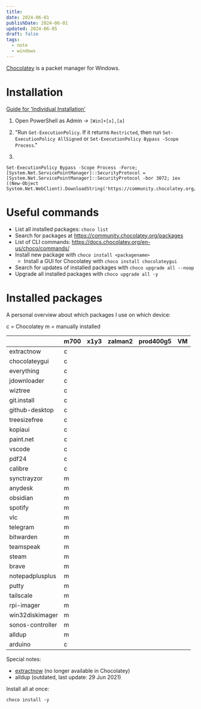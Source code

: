 ```yaml
---
title: 
date: 2024-06-01
publishDate: 2024-06-01
updated: 2024-06-05
draft: false
tags:
  - note
  - windows
---
```

 
[Chocolatey](https://chocolatey.org/) is a packet manager for Windows.

# Installation

[Guide for 'Individual Installation'](https://chocolatey.org/install#individual)

1. Open PowerShell as Admin -> `[Win]+[x],[a]`

2. "Run `Get-ExecutionPolicy`. If it returns `Restricted`, then run `Set-ExecutionPolicy AllSigned` or `Set-ExecutionPolicy Bypass -Scope Process`."

3. 

  ```shell
  Set-ExecutionPolicy Bypass -Scope Process -Force; [System.Net.ServicePointManager]::SecurityProtocol = [System.Net.ServicePointManager]::SecurityProtocol -bor 3072; iex ((New-Object System.Net.WebClient).DownloadString('https://community.chocolatey.org/install.ps1'))
  ```

# Useful commands

- List all installed packages: `choco list`
- Search for packages at https://community.chocolatey.org/packages
- List of CLI commands: https://docs.chocolatey.org/en-us/choco/commands/
- Install new package with `choco install <packagename>`
  - Install a GUI for Chocolatey with `choco install chocolateygui`
- Search for updates of installed packages with `choco upgrade all --noop`
- Upgrade all installed packages with `choco upgrade all -y`

# Installed packages

A personal overview about which packages I use on which device:

c = Chocolatey
m = manually installed

|                  | m700 | x1y3 | zalman2 | prod400g5 | VM  |
| ---------------- | ---- | ---- | ------- | --------- | --- |
| extractnow       | c    |      |         |           |     |
| chocolateygui    | c    |      |         |           |     |
| everything       | c    |      |         |           |     |
| jdownloader      | c    |      |         |           |     |
| wiztree          | c    |      |         |           |     |
| git.install      | c    |      |         |           |     |
| github-desktop   | c    |      |         |           |     |
| treesizefree     | c    |      |         |           |     |
| kopiaui          | c    |      |         |           |     |
| paint.net        | c    |      |         |           |     |
| vscode           | c    |      |         |           |     |
| pdf24            | c    |      |         |           |     |
| calibre          | c    |      |         |           |     |
| synctrayzor      | m    |      |         |           |     |
| anydesk          | m    |      |         |           |     |
| obsidian         | m    |      |         |           |     |
| spotify          | m    |      |         |           |     |
| vlc              | m    |      |         |           |     |
| telegram         | m    |      |         |           |     |
| bitwarden        | m    |      |         |           |     |
| teamspeak        | m    |      |         |           |     |
| steam            | m    |      |         |           |     |
| brave            | m    |      |         |           |     |
| notepadplusplus  | m    |      |         |           |     |
| putty            | m    |      |         |           |     |
| tailscale        | m    |      |         |           |     |
| rpi-imager       | m    |      |         |           |     |
| win32diskimager  | m    |      |         |           |     |
| sonos-controller | m    |      |         |           |     |
| alldup           | m    |      |         |           |     |
| arduino          | c    |      |         |           |     |

Special notes:
- [extractnow](https://extractnow.com/#/home) (no longer available in Chocolatey)
- alldup (outdated, last update: 29 Jun 2021)

Install all at once:
  ```shell
  choco install -y 
  ```




